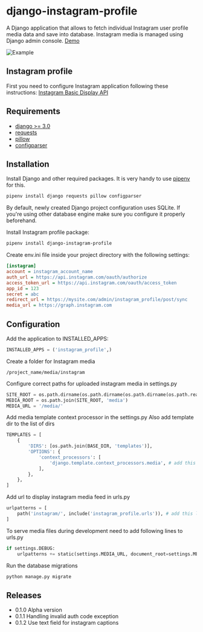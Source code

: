django-instagram-profile
========================
A Django application that allows to fetch individual Instagram user profile media data and save into database.
Instagram media is managed using Django admin console. [Demo](https://viktors.info/logbook)

![Example](/docs/django-instagram-profile.png)

Instagram profile
----------------------
First you need to configure Instagram application following these instructions:
[Instagram Basic Display API](https://developers.facebook.com/docs/instagram-basic-display-api)

Requirements
------------
* [django >= 3.0](https://www.djangoproject.com/)
* [requests](https://pypi.python.org/pypi/requests)
* [pillow](https://pypi.python.org/pypi/Pillow)
* [configparser](https://pypi.org/project/configparser/)

Installation
------------
Install Django and other required packages. It is very handy to use [pipenv](https://pipenv.readthedocs.io/en/latest/) for this.
```bash
pipenv install django requests pillow configparser
```

By default, newly created Django project configuration uses SQLite. If you're using other database engine make sure you configure it properly beforehand. 

Install Instagram profile package:
```bash
pipenv install django-instagram-profile
```

Create env.ini file inside your project directory with the following settings:
```ini
[instagram]
account = instagram_account_name
auth_url = https://api.instagram.com/oauth/authorize
access_token_url = https://api.instagram.com/oauth/access_token
app_id = 123
secret = abc
redirect_url = https://mysite.com/admin/instagram_profile/post/sync
media_url = https://graph.instagram.com
```

Configuration
-------------
Add the application to INSTALLED_APPS:
```python
INSTALLED_APPS = ('instagram_profile',)
```

Create a folder for Instagram media
```
/project_name/media/instagram
```

Configure correct paths for uploaded instagram media in settings.py
```python
SITE_ROOT = os.path.dirname(os.path.dirname(os.path.dirname(os.path.realpath(__file__))))
MEDIA_ROOT = os.path.join(SITE_ROOT, 'media')
MEDIA_URL = '/media/'
```

Add media template context processor in the settings.py
Also add template dir to the list of dirs
```python
TEMPLATES = [
    {
        'DIRS': [os.path.join(BASE_DIR, 'templates')],
        'OPTIONS': {
            'context_processors': [
                'django.template.context_processors.media', # add this line
            ],
        },
    },
]
```

Add url to display instagram media feed in urls.py
```python
urlpatterns = [
    path('instagram/', include('instagram_profile.urls')), # add this line
]
```

To serve media files during development need to add following lines to urls.py
```python
if settings.DEBUG:
    urlpatterns += static(settings.MEDIA_URL, document_root=settings.MEDIA_ROOT)
```

Run the database migrations
```bash
python manage.py migrate
```

Releases
--------
* 0.1.0 Alpha version
* 0.1.1 Handling invalid auth code exception
* 0.1.2 Use text field for instagram captions 
